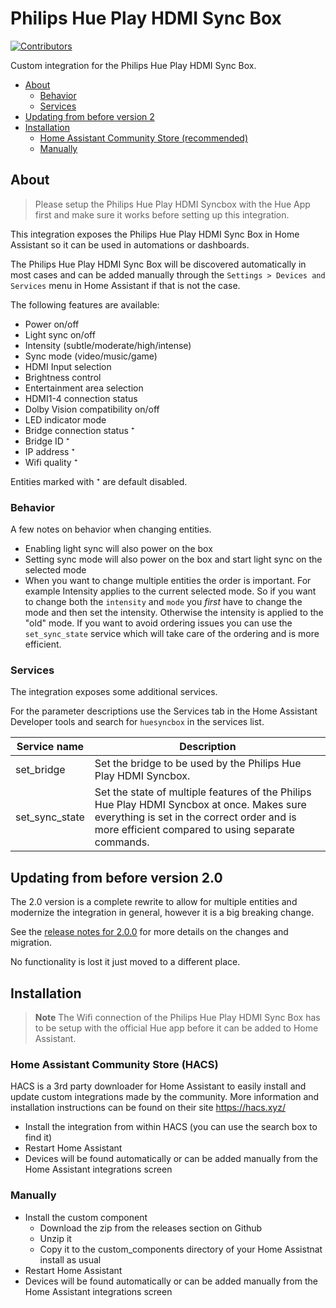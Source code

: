 # Philips Hue Play HDMI Sync Box

[![Contributors](https://img.shields.io/github/contributors/mvdwetering/huesyncbox.svg)](https://github.com/mvdwetering/huesyncbox/graphs/contributors)

Custom integration for the Philips Hue Play HDMI Sync Box.

- [About](#about)
  - [Behavior](#behavior)
  - [Services](#services)
- [Updating from before version 2](#updating-from-before-version-20)
- [Installation](#installation)
  - [Home Assistant Community Store (recommended)](#home-assistant-community-store-hacs)
  - [Manually](#manually)

## About

> Please setup the Philips Hue Play HDMI Syncbox with the Hue App first and make sure it works before setting up this integration.

This integration exposes the Philips Hue Play HDMI Sync Box in Home Assistant so it can be used in automations or dashboards.

The Philips Hue Play HDMI Sync Box will be discovered automatically in most cases and can be added manually through the `Settings > Devices and Services` menu in Home Assistant if that is not the case.

The following features are available:

* Power on/off
* Light sync on/off
* Intensity (subtle/moderate/high/intense)
* Sync mode (video/music/game)
* HDMI Input selection
* Brightness control
* Entertainment area selection
* HDMI1-4 connection status
* Dolby Vision compatibility on/off
* LED indicator mode
* Bridge connection status ⁺
* Bridge ID ⁺
* IP address ⁺
* Wifi quality ⁺

Entities marked with ⁺ are default disabled.

### Behavior

A few notes on behavior when changing entities.

* Enabling light sync will also power on the box
* Setting sync mode will also power on the box and start light sync on the selected mode
* When you want to change multiple entities the order is important. For example Intensity applies to the current selected mode. So if you want to change both the `intensity` and `mode` you _first_ have to change the mode and then set the intensity. Otherwise the intensity is applied to the "old" mode. If you want to avoid ordering issues you can use the `set_sync_state` service which will take care of the ordering and is more efficient.

### Services

The integration exposes some additional services.

For the parameter descriptions use the Services tab in the Home Assistant Developer tools and search for `huesyncbox` in the services list.

| Service name | Description |
|---|---|
| set_bridge | Set the bridge to be used by the Philips Hue Play HDMI Syncbox. |
| set_sync_state | Set the state of multiple features of the Philips Hue Play HDMI Syncbox at once. Makes sure everything is set in the correct order and is more efficient compared to using separate commands. |

## Updating from before version 2.0

The 2.0 version is a complete rewrite to allow for multiple entities and modernize the integration in general, however it is a big breaking change.

See the [release notes for 2.0.0](https://github.com/mvdwetering/huesyncbox/releases/tag/v2.0.0) for more details on the changes and migration.

No functionality is lost it just moved to a different place.

## Installation

> **Note**
> The Wifi connection of the Philips Hue Play HDMI Sync Box has to be setup with the official Hue app before it can be added to Home Assistant.

### Home Assistant Community Store (HACS)

HACS is a 3rd party downloader for Home Assistant to easily install and update custom integrations made by the community. More information and installation instructions can be found on their site https://hacs.xyz/

* Install the integration from within HACS (you can use the search box to find it)
* Restart Home Assistant
* Devices will be found automatically or can be added manually from the Home Assistant integrations screen

### Manually

* Install the custom component
  * Download the zip from the releases section on Github
  * Unzip it
  * Copy it to the custom_components directory of your Home Assistnat install as usual
* Restart Home Assistant
* Devices will be found automatically or can be added manually from the Home Assistant integrations screen

